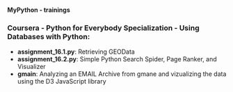 #### MyPython - trainings

### Coursera - Python for Everybody Specialization - Using Databases with Python:

- **assignment_16.1.py**: Retrieving GEOData
- **assignment_16.2.py**: Simple Python Search Spider, Page Ranker, and Visualizer
- **gmain**: Analyzing an EMAIL Archive from gmane and vizualizing the data using the D3 JavaScript library
